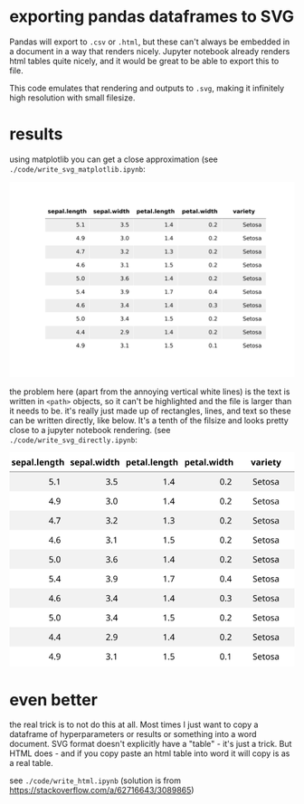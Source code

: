 # exporting pandas dataframes to SVG

Pandas will export to `.csv` or `.html`, but these can't always be embedded in a document in a way that renders nicely. Jupyter notebook already renders html tables quite nicely, and it would be great to be able to export this to file.

This code emulates that rendering and outputs to `.svg`, making it infinitely high resolution with small filesize. 

# results

using matplotlib you can get a close approximation (see `./code/write_svg_matplotlib.ipynb`:

![mplsvg](./code/svg_matplotlib.svg "one")

the problem here (apart from the annoying vertical white lines) is the text is written in `<path>` objects, so it can't be highlighted and the file is larger than it needs to be. it's really just made up of rectangles, lines, and text so these can be written directly, like below. It's a tenth of the filsize and looks pretty close to a jupyter notebook rendering. (see `./code/write_svg_directly.ipynb`:

![dirsvg](./code/svg_directly.svg "two")

# even better

the real trick is to not do this at all. Most times I just want to copy a dataframe of hyperparameters or results or something into a word document. SVG format doesn't explicitly have a "table" - it's just a trick. But HTML does - and if you copy paste an html table into word it will copy is as a real table.

see `./code/write_html.ipynb` (solution is from https://stackoverflow.com/a/62716643/3089865)